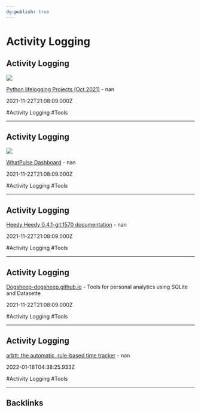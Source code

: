 ```yaml
---
dg-publish: true
---
```


# Activity Logging

## Activity Logging

![](https://www.libhunt.com/assets/logo/logo-og-ed809256db5b35139bc05c225c0616a376d0c37b00af28e0e797f1cacccdfa48.png)

[Python lifelogging Projects (Oct 2021)](https://www.libhunt.com/l/python/topic/lifelogging) - nan

2021-11-22T21:08:09.000Z

#Activity Logging #Tools

---

## Activity Logging

![](https://whatpulse.org/images/whatpulse-main-featured-image.jpg)

[WhatPulse Dashboard](https://whatpulse.org) - nan

2021-11-22T21:08:09.000Z

#Activity Logging #Tools

---

## Activity Logging

[Heedy Heedy 0.4.1-git.1570 documentation](https://heedy.org) - nan

2021-11-22T21:08:09.000Z

#Activity Logging #Tools

---

## Activity Logging

[Dogsheep-dogsheep.github.io](https://dogsheep.github.io) - Tools for personal analytics using SQLite and Datasette

2021-11-22T21:08:09.000Z

#Activity Logging #Tools

---

## Activity Logging

[arbtt: the automatic, rule-based time tracker](http://arbtt.nomeata.de) - nan

2022-01-18T04:38:25.933Z

#Activity Logging #Tools

---

## Backlinks
